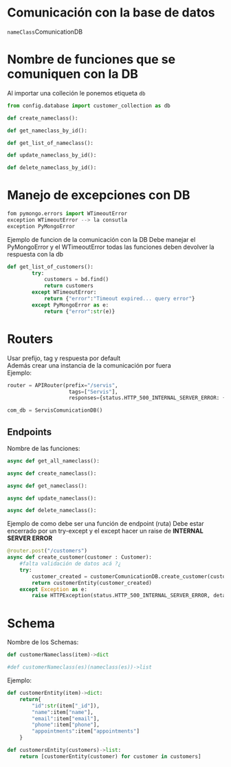 # Comunicación con la base de datos
`nameClass`ComunicationDB

# Nombre de funciones que se comuniquen con la DB
Al importar una colleción le ponemos etiqueta `db`
```python
from config.database import customer_collection as db
```

```python
def create_nameclass():

def get_nameclass_by_id():

def get_list_of_nameclass():

def update_nameclass_by_id(): 

def delete_nameclass_by_id():
```

# Manejo de excepciones con DB
```python
fom pymongo.errors import WTimeoutError
exception WTimeoutError --> la consutla
exception PyMongoError
```
Ejemplo de funcion de la comunicación con la DB
Debe manejar el PyMongoError y el WTimeoutError
todas las funciones deben devolver la respuesta con la db
```python
def get_list_of_customers():
        try:
            customers = bd.find()
            return customers
        except WTimeoutError:
            return {"error":"Timeout expired... query error"}
        except PyMongoError as e:
            return {"error":str(e)}
```
# Routers
Usar prefijo, tag y respuesta por default  
Además crear una instancia de la comunicación por fuera  
Ejemplo:
```python
router = APIRouter(prefix="/servis",
                    tags=["Servis"],
                    responses={status.HTTP_500_INTERNAL_SERVER_ERROR: {"description": "Internal server error"}},)

com_db = ServisComunicationDB()
```

## Endpoints
Nombre de las funciones:
```python
async def get_all_nameclass():

async def create_nameclass():

async def get_nameclass():

async def update_nameclass():

async def delete_nameclass():
```

Ejemplo de como debe ser una función de endpoint (ruta)
Debe estar encerrado por un try-except y el except hacer un raise de **INTERNAL SERVER ERROR**
```python
@router.post("/customers")
async def create_customer(customer : Customer):
    #falta validación de datos acá ?¿
    try:
        customer_created = customerComunicationDB.create_customer(customer)
        return customerEntity(customer_created)
    except Exception as e:
        raise HTTPException(status.HTTP_500_INTERNAL_SERVER_ERROR, detail="Server error")
```
# Schema
Nombre de los Schemas:
```python
def customerNameclass(item)->dict

#def customerNameclass(es)(nameclass(es))->list
```

Ejemplo:
```python
def customerEntity(item)->dict:
    return{
        "id":str(item["_id"]),
        "name":item["name"],
        "email":item["email"],
        "phone":item["phone"],
        "appointments":item["appointments"]
    }

def customersEntity(customers)->list:
    return [customerEntity(customer) for customer in customers]
```
